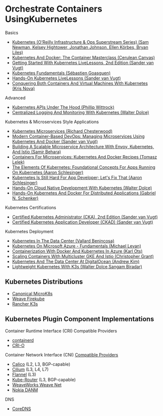 # Orchestrate Containers UsingKubernetes

Basics

* [Kubernetes (O'Reilly Infrastructure & Ops Superstream Series) (Sam Newman, Kelsey Hightower, Jonathan Johnson, Ellen Körbes, Bryan Liles)](https://learning.oreilly.com/videos/oreilly-infrastructure/0636920509271/)
* [Kubernetes And Docker: The Container Masterclass (Cerulean Canvas)](https://learning.oreilly.com/videos/kubernetes-and-docker/9781801075084)
* [Getting Started With Kubernetes LiveLessons, 2nd Edition (Sander van Vugt)](https://learning.oreilly.com/videos/getting-started-with/9780136787709)
* [Kubernetes Fundamentals (Sébastien Goasguen)](https://learning.oreilly.com/videos/kubernetes-fundamentals/9781492032144/)
* [Hands-On Kubernetes LiveLessons (Sander van Vugt)](https://learning.oreilly.com/videos/hands-on-kubernetes/9780136702887?autoplay=false)
* [Conquering Both Containers And Virtual Machines With Kubernetes (Kris Nova)](https://learning.oreilly.com/videos/kubernetes-is-still/0636920362876/)

Advanced

* [Kubernetes APIs Under The Hood (Phillip Wittrock)](https://learning.oreilly.com/videos/kubernetes-apis-under/0636920338604/)
* [Centralized Logging And Monitoring With Kubernetes (Walter Dolce)](https://learning.oreilly.com/videos/centralized-logging-and/9781838558673/)

Kubernetes & Microservices Style Applications

* [Kubernetes Microservices (Richard Chesterwood)](https://learning.oreilly.com/videos/kubernetes-microservices/10000DIHV201804/)
* [Modern Container-Based DevOps: Managing Microservices Using Kubernetes And Docker (Sander van Vugt)](https://learning.oreilly.com/videos/modern-container-based-devops/9780136870975)
* [Building A Scalable Microservice Architecture With Envoy, Kubernetes, And Istio (Samir Behara)](https://learning.oreilly.com/videos/building-a-scalable/0636920337478/)
* [Containers For Microservices: Kubernetes And Docker Recipes (Tomasz Lelek)](https://learning.oreilly.com/videos/containers-for-microservices/9781839214332/)
* [The Elements Of Kubernetes: Foundational Concepts For Apps Running On Kubernetes (Aaron Schlesinger)](https://learning.oreilly.com/videos/the-elements-of/0636920338123/)
* [Kubernetes Is Still Hard For App Developer; Let's Fix That (Aaron Schlesinger)](https://learning.oreilly.com/videos/kubernetes-is-still/0636920362876/)
* [Hands-On Cloud Native Development With Kubernetes (Walter Dolce)](https://learning.oreilly.com/videos/hands-on-cloud-native/9781838823849/)
* [Hands-On Kubernetes And Docker For Distributed Applications (Gabriel N. Schenker)](https://learning.oreilly.com/videos/hands-on-kubernetes-and/9781788994033/)

Kubernetes Certifications
* [Certified Kubernetes Administrator (CKA), 2nd Edition (Sander van Vugt)](https://learning.oreilly.com/videos/certified-kubernetes-administrator/9780137438419)
* [Certified Kubernetes Application Developer (CKAD) (Sander van Vugt)](https://learning.oreilly.com/videos/certified-kubernetes-application/9780136677628/)

Kubernetes Deployment

* [Kubernetes In The Data Center (Vallard Benincosa)](https://learning.oreilly.com/videos/kubernetes-in-the/9780135646441/)
* [Kubernetes On Microsoft Azure - Fundamentals (Michael Levan)](https://learning.oreilly.com/videos/kubernetes-on-microsoft/10009KAZ/)
* [Containerization With Docker And Kubernetes In Azure (Karl Ots)](https://learning.oreilly.com/videos/containerization-with-docker/9781789808575/)
* [Scaling Containers With Multicluster GKE And Istio (Christopher Grant)](https://learning.oreilly.com/videos/scaling-containers-with/0636920362548)
* [Kubernetes And The Data Center At DigitalOcean (Andrew Kim)](https://learning.oreilly.com/videos/kubernetes-and-the/0636920459897/)
* [Lightweight Kubernetes With K3s (Walter Dolce,Sangam Biradar)](https://learning.oreilly.com/videos/lightweight-kubernetes-with/9781838821173/)

## Kubernetes Distributions

* [Canonical MicroK8s](https://microk8s.io/)
* [Weave Firekube](https://www.weave.works/oss/firekube/)
* [Rancher K3s](https://k3s.io/)


## Kubernetes Plugin Component Implementations

Container Runtime Interface (CRI) Compatible Providers
* [containerd](https://containerd.io/)
* [CRI-O](https://cri-o.io/)

Container Network Interface (CNI) [Compatible Providers](https://kubernetes.io/concepts/cluster-administration/networking/)
* [Calico](https://www.tigera.io/project-calico/) (L2, L3, BGP-capable)
* [Cilium](https://github.com/cilium/cilium) (L3, L4, L7)
* [Flannel](https://github.com/flannel-io/flannel) (L3)
* [Kube-Router](https://github.com/cloudnativelabs/kube-router) (L3, BGP-capable)
* [WeaveWorks Weave Net](https://www.weave.works/oss/net/)
* [Nokia DANM](https://github.com/nokia/danm)


DNS
* [CoreDNS](https://coredns.io/)
